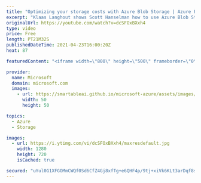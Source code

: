 ```yaml
---
title: "Optimizing your storage costs with Azure Blob Storage | Azure Friday"
excerpt: "Klaas Langhout shows Scott Hanselman how to use Azure Blob Storage for a variety of cloud workloads while optimizing costs related to controlling capacity and tier, Premium tier for transaction cost savings, choosing the right redundancy, and routing preference.  0:00 – Introduction 0:52 – Presentation"
originalUrl: https://youtube.com/watch?v=dcSFOxBXxh4
type: video
price: Free
length: PT21M32S
publishedDateTime: 2021-04-23T16:00:20Z
heat: 87

featuredContent: "<iframe width=\"800\" height=\"500\" frameborder=\"0\" src=\"https://www.youtube.com/embed/dcSFOxBXxh4\" allow=\"accelerometer; autoplay; encrypted-media; gyroscope; picture-in-picture\" allowfullscreen></iframe>"

provider:
  name: Microsoft
  domain: microsoft.com
  images:
    - url: https://smartableai.github.io/microsoft-azure/assets/images/organizations/microsoft.com-50x50.jpg
      width: 50
      height: 50

topics:
  - Azure
  - Storage

images:
  - url: https://i.ytimg.com/vi/dcSFOxBXxh4/maxresdefault.jpg
    width: 1280
    height: 720
    isCached: true

secured: "uYul0G1XFGOMmCWQf0Sd6CfZ4Gj8xfTg+e6QHF4p/9tj+xiVk6KLt3arDqf8s8DS/S93K5NE4nqTiWKdaY0xUe12WIYi4lDmg16S4D7OatHqdw9kY0jBRSgwNZMiXbSLyQRo34XylWlfjSnJyVSJv5GeC/OuzLbJU92RXwD6oXDpL76oPhNJU/ykM2tWsUHJK2Jye16IkEW9ccFhW2rL10FdfD5O1zRBihceVmpQtW6rV10GyoAoCMLatDT1TeWh5pBRjV3r9MIIZhqpsqElg4Rv8SEkI5Mt+BStBO/6wizzO25k61DoV0EoYHgSO+mtklNHqq6yw6i/dsDBN9GlWg5JidsWcYEZSSSybRfRgeigKAKr6K6lM2Q/rNNBDXELH2/y1MK9xcjshXcfgJ7bIl95dTCGn3+usUfSb+rmtgs=;ziiWPujwUL4Z8s6nRgTx7g=="
---
```


